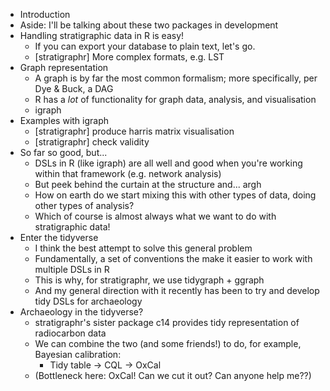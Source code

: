 * Introduction
* Aside: I'll be talking about these two packages in development
* Handling stratigraphic data in R is easy!
  * If you can export your database to plain text, let's go.
  * [stratigraphr] More complex formats, e.g. LST
* Graph representation
  * A graph is by far the most common formalism; more specifically, per Dye & Buck, a DAG
  * R has a *lot* of functionality for graph data, analysis, and visualisation
  * igraph
* Examples with igraph
  * [stratigraphr] produce harris matrix visualisation
  * [stratigraphr] check validity
* So far so good, but...
  * DSLs in R (like igraph) are all well and good when you're working within that framework (e.g. network analysis)
  * But peek behind the curtain at the structure and... argh
  * How on earth do we start mixing this with other types of data, doing other types of analysis?
  * Which of course is almost always what we want to do with stratigraphic data!
* Enter the tidyverse
  * I think the best attempt to solve this general problem
  * Fundamentally, a set of conventions the make it easier to work with multiple DSLs in R
  * This is why, for stratigraphr, we use tidygraph + ggraph
  * And my general direction with it recently has been to try and develop tidy DSLs for archaeology
* Archaeology in the tidyverse?
  * stratigraphr's sister package c14 provides tidy representation of radiocarbon data
  * We can combine the two (and some friends!) to do, for example, Bayesian calibration:
    * Tidy table -> CQL -> OxCal
  * (Bottleneck here: OxCal! Can we cut it out? Can anyone help me??)
